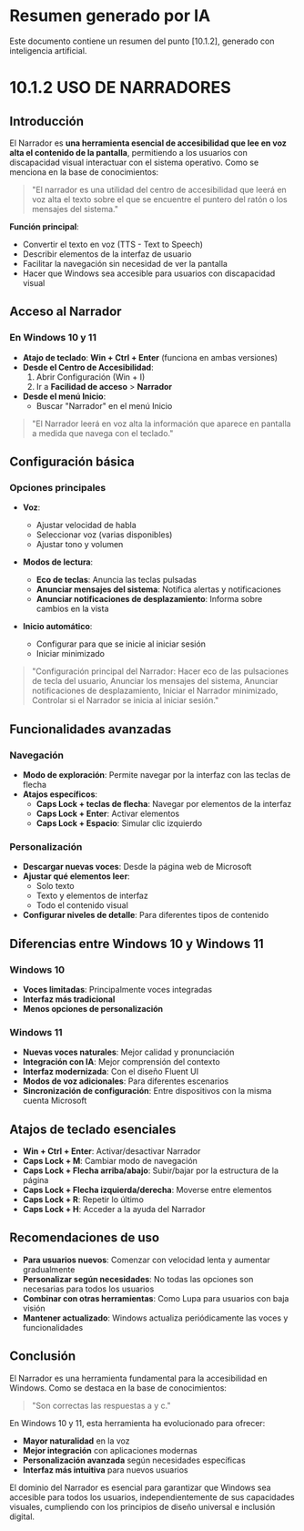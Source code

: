 # Resumen generado por IA

Este documento contiene un resumen del punto [10.1.2], generado con inteligencia artificial.

# 10.1.2 USO DE NARRADORES

## Introducción
El Narrador es **una herramienta esencial de accesibilidad que lee en voz alta el contenido de la pantalla**, permitiendo a los usuarios con discapacidad visual interactuar con el sistema operativo. Como se menciona en la base de conocimientos:

> "El narrador es una utilidad del centro de accesibilidad que leerá en voz alta el texto sobre el que se encuentre el puntero del ratón o los mensajes del sistema."

**Función principal**:
- Convertir el texto en voz (TTS - Text to Speech)
- Describir elementos de la interfaz de usuario
- Facilitar la navegación sin necesidad de ver la pantalla
- Hacer que Windows sea accesible para usuarios con discapacidad visual

## Acceso al Narrador

### En Windows 10 y 11
- **Atajo de teclado**: **Win + Ctrl + Enter** (funciona en ambas versiones)
- **Desde el Centro de Accesibilidad**:
  1. Abrir Configuración (Win + I)
  2. Ir a **Facilidad de acceso** > **Narrador**
- **Desde el menú Inicio**:
  - Buscar "Narrador" en el menú Inicio

> "El Narrador leerá en voz alta la información que aparece en pantalla a medida que navega con el teclado."

## Configuración básica

### Opciones principales
- **Voz**:
  - Ajustar velocidad de habla
  - Seleccionar voz (varias disponibles)
  - Ajustar tono y volumen

- **Modos de lectura**:
  - **Eco de teclas**: Anuncia las teclas pulsadas
  - **Anunciar mensajes del sistema**: Notifica alertas y notificaciones
  - **Anunciar notificaciones de desplazamiento**: Informa sobre cambios en la vista

- **Inicio automático**:
  - Configurar para que se inicie al iniciar sesión
  - Iniciar minimizado

> "Configuración principal del Narrador: Hacer eco de las pulsaciones de tecla del usuario, Anunciar los mensajes del sistema, Anunciar notificaciones de desplazamiento, Iniciar el Narrador minimizado, Controlar si el Narrador se inicia al iniciar sesión."

## Funcionalidades avanzadas

### Navegación
- **Modo de exploración**: Permite navegar por la interfaz con las teclas de flecha
- **Atajos específicos**:
  - **Caps Lock + teclas de flecha**: Navegar por elementos de la interfaz
  - **Caps Lock + Enter**: Activar elementos
  - **Caps Lock + Espacio**: Simular clic izquierdo

### Personalización
- **Descargar nuevas voces**: Desde la página web de Microsoft
- **Ajustar qué elementos leer**:
  - Solo texto
  - Texto y elementos de interfaz
  - Todo el contenido visual
- **Configurar niveles de detalle**: Para diferentes tipos de contenido

## Diferencias entre Windows 10 y Windows 11

### Windows 10
- **Voces limitadas**: Principalmente voces integradas
- **Interfaz más tradicional**
- **Menos opciones de personalización**

### Windows 11
- **Nuevas voces naturales**: Mejor calidad y pronunciación
- **Integración con IA**: Mejor comprensión del contexto
- **Interfaz modernizada**: Con el diseño Fluent UI
- **Modos de voz adicionales**: Para diferentes escenarios
- **Sincronización de configuración**: Entre dispositivos con la misma cuenta Microsoft

## Atajos de teclado esenciales

- **Win + Ctrl + Enter**: Activar/desactivar Narrador
- **Caps Lock + M**: Cambiar modo de navegación
- **Caps Lock + Flecha arriba/abajo**: Subir/bajar por la estructura de la página
- **Caps Lock + Flecha izquierda/derecha**: Moverse entre elementos
- **Caps Lock + R**: Repetir lo último
- **Caps Lock + H**: Acceder a la ayuda del Narrador

## Recomendaciones de uso

- **Para usuarios nuevos**: Comenzar con velocidad lenta y aumentar gradualmente
- **Personalizar según necesidades**: No todas las opciones son necesarias para todos los usuarios
- **Combinar con otras herramientas**: Como Lupa para usuarios con baja visión
- **Mantener actualizado**: Windows actualiza periódicamente las voces y funcionalidades

## Conclusión

El Narrador es una herramienta fundamental para la accesibilidad en Windows. Como se destaca en la base de conocimientos:

> "Son correctas las respuestas a y c."

En Windows 10 y 11, esta herramienta ha evolucionado para ofrecer:
- **Mayor naturalidad** en la voz
- **Mejor integración** con aplicaciones modernas
- **Personalización avanzada** según necesidades específicas
- **Interfaz más intuitiva** para nuevos usuarios

El dominio del Narrador es esencial para garantizar que Windows sea accesible para todos los usuarios, independientemente de sus capacidades visuales, cumpliendo con los principios de diseño universal e inclusión digital.
